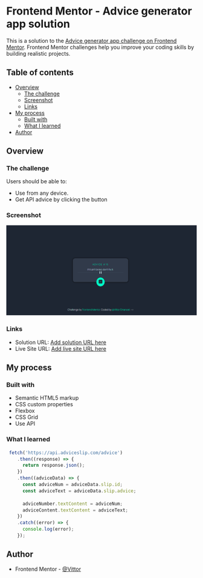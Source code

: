 # Frontend Mentor - Advice generator app solution

This is a solution to the [Advice generator app challenge on Frontend Mentor](https://www.frontendmentor.io/challenges/advice-generator-app-QdUG-13db). Frontend Mentor challenges help you improve your coding skills by building realistic projects.

## Table of contents

- [Overview](#overview)
  - [The challenge](#the-challenge)
  - [Screenshot](#screenshot)
  - [Links](#links)
- [My process](#my-process)
  - [Built with](#built-with)
  - [What I learned](#what-i-learned)
- [Author](#author)


## Overview

### The challenge

Users should be able to:
  - Use from any device.
  - Get API advice by clicking the button 

### Screenshot

![](screenshot.PNG)


### Links

- Solution URL: [Add solution URL here](https://your-solution-url.com)
- Live Site URL: [Add live site URL here](https://your-live-site-url.com)

## My process

### Built with

- Semantic HTML5 markup
- CSS custom properties
- Flexbox
- CSS Grid
- Use API



### What I learned


```js
 fetch('https://api.adviceslip.com/advice')
    .then((response) => {
      return response.json();
    })
    .then((adviceData) => {
      const adviceNum = adviceData.slip.id;
      const adviceText = adviceData.slip.advice;

      adviceNumber.textContent = adviceNum;
      adviceContent.textContent = adviceText;
    })
    .catch((error) => {
      console.log(error);
    });
```


## Author

- Frontend Mentor - [@Vittor](https://github.com/Vittor-Emanoel)


